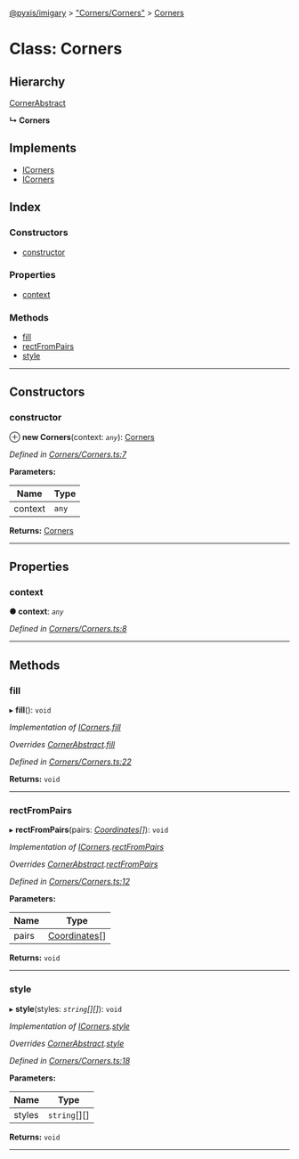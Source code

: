 [@pyxis/imigary](../README.md) > ["Corners/Corners"](../modules/_corners_corners_.md) > [Corners](../classes/_corners_corners_.corners.md)

# Class: Corners

## Hierarchy

 [CornerAbstract](_corners_cornersabstract_.cornerabstract.md)

**↳ Corners**

## Implements

* [ICorners](../interfaces/_corners_types_.icorners.md)
* [ICorners](../interfaces/_corners_types_.icorners.md)

## Index

### Constructors

* [constructor](_corners_corners_.corners.md#constructor)

### Properties

* [context](_corners_corners_.corners.md#context)

### Methods

* [fill](_corners_corners_.corners.md#fill)
* [rectFromPairs](_corners_corners_.corners.md#rectfrompairs)
* [style](_corners_corners_.corners.md#style)

---

## Constructors

<a id="constructor"></a>

###  constructor

⊕ **new Corners**(context: *`any`*): [Corners](_corners_corners_.corners.md)

*Defined in [Corners/Corners.ts:7](https://github.com/creaux/pyxis/blob/42c6131/packages/imigary/src/Corners/Corners.ts#L7)*

**Parameters:**

| Name | Type |
| ------ | ------ |
| context | `any` |

**Returns:** [Corners](_corners_corners_.corners.md)

___

## Properties

<a id="context"></a>

###  context

**● context**: *`any`*

*Defined in [Corners/Corners.ts:8](https://github.com/creaux/pyxis/blob/42c6131/packages/imigary/src/Corners/Corners.ts#L8)*

___

## Methods

<a id="fill"></a>

###  fill

▸ **fill**(): `void`

*Implementation of [ICorners](../interfaces/_corners_types_.icorners.md).[fill](../interfaces/_corners_types_.icorners.md#fill)*

*Overrides [CornerAbstract](_corners_cornersabstract_.cornerabstract.md).[fill](_corners_cornersabstract_.cornerabstract.md#fill)*

*Defined in [Corners/Corners.ts:22](https://github.com/creaux/pyxis/blob/42c6131/packages/imigary/src/Corners/Corners.ts#L22)*

**Returns:** `void`

___
<a id="rectfrompairs"></a>

###  rectFromPairs

▸ **rectFromPairs**(pairs: *[Coordinates](../modules/_squares_types_.md#coordinates)[]*): `void`

*Implementation of [ICorners](../interfaces/_corners_types_.icorners.md).[rectFromPairs](../interfaces/_corners_types_.icorners.md#rectfrompairs)*

*Overrides [CornerAbstract](_corners_cornersabstract_.cornerabstract.md).[rectFromPairs](_corners_cornersabstract_.cornerabstract.md#rectfrompairs)*

*Defined in [Corners/Corners.ts:12](https://github.com/creaux/pyxis/blob/42c6131/packages/imigary/src/Corners/Corners.ts#L12)*

**Parameters:**

| Name | Type |
| ------ | ------ |
| pairs | [Coordinates](../modules/_squares_types_.md#coordinates)[] |

**Returns:** `void`

___
<a id="style"></a>

###  style

▸ **style**(styles: *`string`[][]*): `void`

*Implementation of [ICorners](../interfaces/_corners_types_.icorners.md).[style](../interfaces/_corners_types_.icorners.md#style)*

*Overrides [CornerAbstract](_corners_cornersabstract_.cornerabstract.md).[style](_corners_cornersabstract_.cornerabstract.md#style)*

*Defined in [Corners/Corners.ts:18](https://github.com/creaux/pyxis/blob/42c6131/packages/imigary/src/Corners/Corners.ts#L18)*

**Parameters:**

| Name | Type |
| ------ | ------ |
| styles | `string`[][] |

**Returns:** `void`

___

